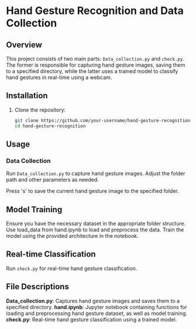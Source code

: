 # Hand Gesture Recognition and Data Collection

## Overview

This project consists of two main parts: `Data_collection.py` and `check.py`. The former is responsible for capturing hand gesture images, saving them to a specified directory, while the latter uses a trained model to classify hand gestures in real-time using a webcam.


## Installation

1. Clone the repository:

    ```bash
    git clone https://github.com/your-username/hand-gesture-recognition.git
    cd hand-gesture-recognition
    ```

## Usage

### Data Collection

Run `Data_collection.py` to capture hand gesture images. Adjust the folder path and other parameters as needed.

Press 's' to save the current hand gesture image to the specified folder.

## Model Training
Ensure you have the necessary dataset in the appropriate folder structure. Use load_data from hand.ipynb to load and preprocess the data. Train the model using the provided architecture in the notebook.

## Real-time Classification
Run `check.py` for real-time hand gesture classification.

## File Descriptions
**Data_collection.py**: Captures hand gesture images and saves them to a specified directory.
**hand.ipynb**: Jupyter notebook containing functions for loading and preprocessing hand gesture dataset, as well as model training.
**check.py**: Real-time hand gesture classification using a trained model.




